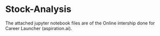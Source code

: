 # Stock-Analysis
The attached jupyter notebook files are of the Online intership done for Career Launcher (aspiration.ai).
